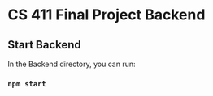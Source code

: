 # CS 411 Final Project Backend

## Start Backend

In the Backend directory, you can run:

### `npm start`